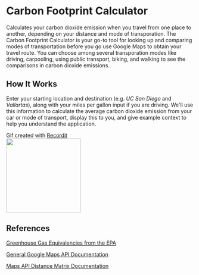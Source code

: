 # Carbon Footprint Calculator
Calculates your carbon dioxide emission when you travel from one place to another, depending on your distance and mode of transporation. The Carbon Footprint Calculator is your go-to tool for looking up and comparing modes of transportation before you go use Google Maps to obtain your travel route. You can choose among several transporation modes like driving, carpooling, using public transport, biking, and walking to see the comparisons in carbon dioxide emissions.

## How It Works
Enter your starting location and destination (e.g. *UC San Diego* and *Vallartas*), along with your miles per gallon input if you are driving. We'll use this information to calculate the average carbon dioxide emission from your car or mode of transport, display this to you, and give example context to help you understand the application.


Gif created with [Recordit](http://recordit.co/) <br />
<img src="https://s3.amazonaws.com/img0.recordit.co/4FLuMH8LGr.mp4?AWSAccessKeyId=AKIAINSRFOQXTN4DT46A&Expires=1539549370&Signature=Wr5VYIs8VuH0LO5K6LpwRMdjSCg%3D" width=200><br>


## References
[Greenhouse Gas Equivalencies from the EPA](https://www.epa.gov/energy/greenhouse-gases-equivalencies-calculator-calculations-and-references)


[General Google Maps API Documentation](https://developers.google.com/maps/documentation/)


[Maps API Distance Matrix Documentation](https://developers.google.com/maps/documentation/distance-matrix/start)
